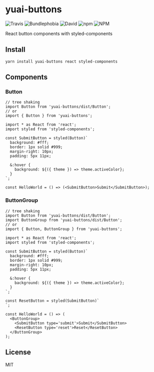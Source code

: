 # yuai-buttons
![Travis](https://badgen.net/travis/ozylog/yuai/master)
![Bundlephobia](https://badgen.net/bundlephobia/minzip/yuai-buttons)
![David](https://badgen.net/david/peer/ozylog/yuai-buttons)
![npm](https://badgen.net/npm/v/yuai-buttons)
![NPM](https://badgen.net/npm/license/yuai-buttons)

<!-- ![Coveralls](https://badgen.net/coveralls/c/github/ozylog/vetch/master) -->

React button components with styled-components

## Install
```
yarn install yuai-buttons react styled-components
```

## Components

### Button
```
// tree shaking
import Button from 'yuai-buttons/dist/Button';
// or
import { Button } from 'yuai-buttons';

import * as React from 'react';
import styled from 'styled-components';

const SubmitButton = styled(Button)`
  background: #fff;
  border: 1px solid #999;
  margin-right: 10px;
  padding: 5px 11px;

  &:hover {
    background: ${({ theme }) => theme.activeColor};
  }
`;

const HelloWorld = () => (<SubmitButton>Submit</SubmitButton>);
```

### ButtonGroup
```
// tree shaking
import Button from 'yuai-buttons/dist/Button';
import ButtonGroup from 'yuai-buttons/dist/Button';
// or
import { Button, ButtonGroup } from 'yuai-buttons';

import * as React from 'react';
import styled from 'styled-components';

const SubmitButton = styled(Button)`
  background: #fff;
  border: 1px solid #999;
  margin-right: 10px;
  padding: 5px 11px;

  &:hover {
    background: ${({ theme }) => theme.activeColor};
  }
`;

const ResetButton = styled(SubmitButton)`
`;

const HelloWorld = () => (
  <ButtonGroup>
    <SubmitButton type='submit'>Submit</SubmitButton>
    <ResetButton type='reset'>Reset</ResetButton>
  </ButtonGroup>
);
```

## License
MIT
